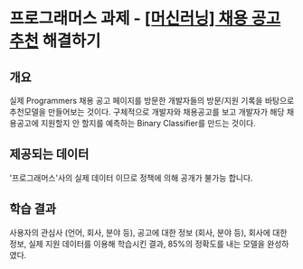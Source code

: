 # 프로그래머스 과제 - [[머신러닝] 채용 공고 추천](https://programmers.co.kr/skill_check_assignments/1) 해결하기
개요
----
실제 Programmers 채용 공고 페이지를 방문한 개발자들의 방문/지원 기록을 바탕으로 추천모델을 만들어보는 것이다. 구체적으로 개발자와 채용공고를 보고 개발자가 해당 채용공고에 지원할지 안 할지를 예측하는 Binary Classifier를 만드는 것이다.

제공되는 데이터
-----
'프로그래머스'사의 실제 데이터 이므로 정책에 의해 공개가 불가능 합니다.

학습 결과
-----
사용자의 관심사 (언어, 회사, 분야 등), 공고에 대한 정보 (회사, 분야 등), 회사에 대한 정보, 실제 지원 데이터를 이용해 학습시킨 결과, 85%의 정확도를 내는 모델을 완성하였다.
